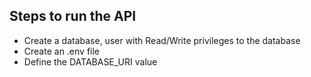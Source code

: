 ## Steps to run the API
- Create a database, user with Read/Write privileges to the database
- Create an .env file
- Define the DATABASE_URI value
